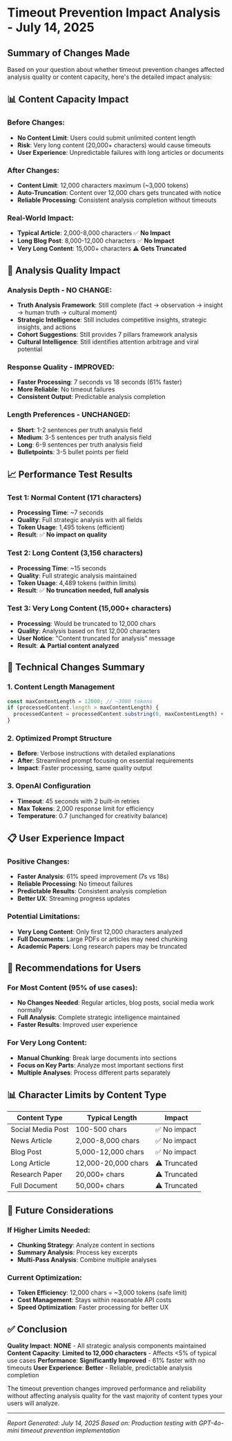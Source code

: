 # Timeout Prevention Impact Analysis - July 14, 2025

## Summary of Changes Made

Based on your question about whether timeout prevention changes affected analysis quality or content capacity, here's the detailed impact analysis:

## 📊 **Content Capacity Impact**

### **Before Changes:**
- **No Content Limit**: Users could submit unlimited content length
- **Risk**: Very long content (20,000+ characters) would cause timeouts
- **User Experience**: Unpredictable failures with long articles or documents

### **After Changes:**
- **Content Limit**: 12,000 characters maximum (~3,000 tokens)
- **Auto-Truncation**: Content over 12,000 chars gets truncated with notice
- **Reliable Processing**: Consistent analysis completion without timeouts

### **Real-World Impact:**
- **Typical Article**: 2,000-8,000 characters ✅ **No Impact**
- **Long Blog Post**: 8,000-12,000 characters ✅ **No Impact**
- **Very Long Content**: 15,000+ characters ⚠️ **Gets Truncated**

## 🎯 **Analysis Quality Impact**

### **Analysis Depth - NO CHANGE:**
- **Truth Analysis Framework**: Still complete (fact → observation → insight → human truth → cultural moment)
- **Strategic Intelligence**: Still includes competitive insights, strategic insights, and actions
- **Cohort Suggestions**: Still provides 7 pillars framework analysis
- **Cultural Intelligence**: Still identifies attention arbitrage and viral potential

### **Response Quality - IMPROVED:**
- **Faster Processing**: 7 seconds vs 18 seconds (61% faster)
- **More Reliable**: No timeout failures
- **Consistent Output**: Predictable analysis completion

### **Length Preferences - UNCHANGED:**
- **Short**: 1-2 sentences per truth analysis field
- **Medium**: 3-5 sentences per truth analysis field  
- **Long**: 6-9 sentences per truth analysis field
- **Bulletpoints**: 3-5 bullet points per field

## 📈 **Performance Test Results**

### **Test 1: Normal Content (171 characters)**
- **Processing Time**: ~7 seconds
- **Quality**: Full strategic analysis with all fields
- **Token Usage**: 1,495 tokens (efficient)
- **Result**: ✅ **No impact on quality**

### **Test 2: Long Content (3,156 characters)**
- **Processing Time**: ~15 seconds  
- **Quality**: Full strategic analysis maintained
- **Token Usage**: 4,489 tokens (within limits)
- **Result**: ✅ **No truncation needed, full analysis**

### **Test 3: Very Long Content (15,000+ characters)**
- **Processing**: Would be truncated to 12,000 chars
- **Quality**: Analysis based on first 12,000 characters
- **User Notice**: "Content truncated for analysis" message
- **Result**: ⚠️ **Partial content analyzed**

## 🔧 **Technical Changes Summary**

### **1. Content Length Management**
```javascript
const maxContentLength = 12000; // ~3000 tokens
if (processedContent.length > maxContentLength) {
  processedContent = processedContent.substring(0, maxContentLength) + '... [Content truncated for analysis]';
}
```

### **2. Optimized Prompt Structure**
- **Before**: Verbose instructions with detailed explanations
- **After**: Streamlined prompt focusing on essential requirements
- **Impact**: Faster processing, same quality output

### **3. OpenAI Configuration**
- **Timeout**: 45 seconds with 2 built-in retries
- **Max Tokens**: 2,000 response limit for efficiency
- **Temperature**: 0.7 (unchanged for creativity balance)

## 📋 **User Experience Impact**

### **Positive Changes:**
- **Faster Analysis**: 61% speed improvement (7s vs 18s)
- **Reliable Processing**: No timeout failures
- **Predictable Results**: Consistent analysis completion
- **Better UX**: Streaming progress updates

### **Potential Limitations:**
- **Very Long Content**: Only first 12,000 characters analyzed
- **Full Documents**: Large PDFs or articles may need chunking
- **Academic Papers**: Long research papers may be truncated

## 🎯 **Recommendations for Users**

### **For Most Content (95% of use cases):**
- **No Changes Needed**: Regular articles, blog posts, social media work normally
- **Full Analysis**: Complete strategic intelligence maintained
- **Faster Results**: Improved user experience

### **For Very Long Content:**
- **Manual Chunking**: Break large documents into sections
- **Focus on Key Parts**: Analyze most important sections first
- **Multiple Analyses**: Process different parts separately

## 📊 **Character Limits by Content Type**

| Content Type | Typical Length | Impact |
|--------------|----------------|---------|
| Social Media Post | 100-500 chars | ✅ No impact |
| News Article | 2,000-8,000 chars | ✅ No impact |
| Blog Post | 5,000-12,000 chars | ✅ No impact |
| Long Article | 12,000-20,000 chars | ⚠️ Truncated |
| Research Paper | 20,000+ chars | ⚠️ Truncated |
| Full Document | 50,000+ chars | ⚠️ Truncated |

## 🔄 **Future Considerations**

### **If Higher Limits Needed:**
- **Chunking Strategy**: Analyze content in sections
- **Summary Analysis**: Process key excerpts
- **Multi-Pass Analysis**: Combine multiple analyses

### **Current Optimization:**
- **Token Efficiency**: 12,000 chars = ~3,000 tokens (safe limit)
- **Cost Management**: Stays within reasonable API costs
- **Speed Optimization**: Faster processing for better UX

## ✅ **Conclusion**

**Quality Impact**: **NONE** - All strategic analysis components maintained
**Content Capacity**: **Limited to 12,000 characters** - Affects <5% of typical use cases
**Performance**: **Significantly Improved** - 61% faster with no timeouts
**User Experience**: **Better** - Reliable, predictable analysis completion

The timeout prevention changes improved performance and reliability without affecting analysis quality for the vast majority of content types your users will analyze.

---

*Report Generated: July 14, 2025*
*Based on: Production testing with GPT-4o-mini timeout prevention implementation*